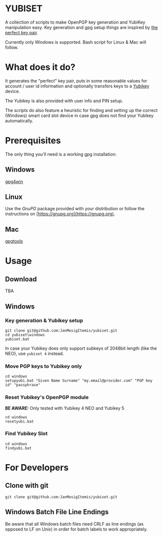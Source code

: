 # YUBISET  
A collection of scripts to make OpenPGP key generation and YubiKey manipulation easy. Key generation and gpg setup things are inspired by [the perfect key pair](https://blog.eleven-labs.com/en/openpgp-almost-perfect-key-pair-part-1).

Currently only Windows is supported. Bash script for Linux & Mac will follow.

# What does it do?
It generates the "perfect" key pair, puts in some reasonable values for account / user id information and optionally transfers keys to a [Yubikey](www.yubico.com) device.

The Yubikey is also provided with user info and PIN setup.

The scripts do also feature a heuristic for finding and setting up the correct (Windows) smart card slot device in case gpg does not find your Yubikey automatically.

# Prerequisites  
The only thing you'll need is a working gpg installation:

## Windows  
[gpg4win](https://www.gpg4win.org)

## Linux  
Use the *GnuPG* package provided with your distribution or follow the instructions on [https://gnupg.org](https://gnupg.org).

## Mac  
[gpgtools](https://gpgtools.org)

# Usage
## Download
TBA

## Windows

### Key generation & Yubikey setup
```
git clone git@github.com:JanMosigItemis/yubiset.git
cd yubiset\windows
yubiset.bat
```
In case your Yubikey does only support subkeys of 2048bit length (like the NEO), use `yubiset 4` instead.

### Move PGP keys to Yubikey only
```
cd windows
setupyubi.bat "Given Name Surname" "my.email@provider.com" "PGP key id" "passphrase"
```

### Reset Yubikey's OpenPGP module
**BE AWARE:** Only tested with Yubikey 4 NEO and Yubikey 5
```
cd windows
resetyubi.bat
```

### Find Yubikey Slot
```
cd windows
findyubi.bat
```

# For Developers
## Clone with git  
```
git clone git@github.com:JanMosigItemis/yubiset.git
```
## Windows Batch File Line Endings
Be aware that all Windows batch files need CRLF as line endings (as opposed to LF on Unix) in order for batch labels to work appropriately.
